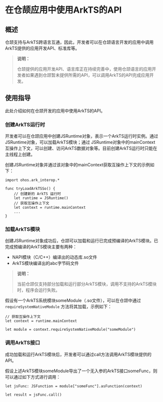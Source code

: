 # 在仓颉应用中使用ArkTS的API

## 概述

仓颉支持与ArkTS跨语言互通，因此，开发者可以在仓颉语言开发的应用中调用ArkTS提供的应用开发API、标准库等。

> **说明：**
>
> 仓颉提供的应用开发API、语言库正在持续完善中，使用仓颉语言的应用开发者如果遇到仓颉暂未提供所需的API，可以调用ArkTS的API完成应用开发。

## 使用指导

此处介绍如何在仓颉开发的应用中使用ArkTS的API。

### 创建ArkTS运行时

开发者可以在仓颉应用中创建JSRuntime对象，表示一个ArkTS运行时实例。通过JSRuntime对象，可以加载ArkTS模块；通过 JSRuntime对象中的mainContext互操作上下文，可以创建、访问ArkTS数据对象等。目前创建ArkTS运行时只能在主线程上创建。

创建JSRuntime对象并通过该对象中的mainContext获取互操作上下文的示例如下：

```cangjie
import ohos.ark_interop.*

func tryLoadArkTSSo() {
    // 创建新的 ArkTS 运行时
    let runtime = JSRuntime()
    // 获取互操作上下文
    let context = runtime.mainContext
    ...
}
```

### 加载ArkTS模块

创建JSRuntime对象成功后，仓颉可以加载和运行已完成预编译的ArkTS模块。已完成预编译的ArkTS模块主要有两种：

- NAPI模块（C/C++）编译出的动态库.so文件
- ArkTS模块编译出的abc字节码文件

> **说明：**
>
> 当前仓颉仅支持部分加载和运行部分ArkTS模块，调用不支持的ArkTS模块时，程序会运行失败。

假设有一个ArkTS系统模块someModule（.so文件），可以在仓颉中通过 `requireSystemNativeModule` 方法将其加载，示例如下：

```cangjie
// 获取互操作上下文
let context = runtime.mainContext

let module = context.requireSystemNativeModule("someModule")
```

### 调用ArkTS接口

成功加载和运行ArkTS模块后，开发者可以通过call方法调用ArkTS模块提供的API。

假设上述ArkTS模块someModule导出了一个无入参的ArkTS接口someFunc，则可以通过如下方式进行调用：

```cangjie
let jsFunc: JSFunction = module["someFunc"].asFunction(context)

let result = jsFunc.call()
```
